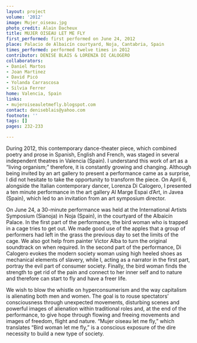 ```yaml
---
layout: project
volume: '2012'
image: Mujer_oiseau.jpg
photo_credit: Alain Dacheux
title: MUJER OISEAU LET ME FLY
first_performed: first performed on June 24, 2012
place: Palacio de Albaicín courtyard, Noja, Cantabria, Spain
times_performed: performed twelve times in 2012
contributor: DENISE BLAIS & LORENZA DI CALOGERO
collaborators:
- Daniel Martos
- Joan Martinez
- David Picó
- Yolanda Carrascosa
- Silvia Ferrer
home: Valencia, Spain
links:
- mujeroiseauletmefly.blogspot.com
contact: deniseblais@yahoo.com
footnote: ''
tags: []
pages: 232-233

---
```





During 2012, this contemporary dance-theater piece, which combined poetry and prose in Spanish, English and French, was staged in several independent theatres in Valencia (Spain). I understand this work of art as a “living organism;” therefore, it is constantly growing and changing. Although being invited by an art gallery to present a performance came as a surprise, I did not hesitate to take the opportunity to transform the piece. On April 6, alongside the Italian contemporary dancer, Lorenza Di Calogero,  I presented a ten minute performance in the art gallery Al Marge Espai d’Art, in Javea (Spain), which led to an invitation from an art symposium director.

On June 24, a 30-minute performance was held at the International Artists Symposium (Sianoja) in Noja (Spain), in the courtyard of the Albaicín Palace. In the first part of the performance, the bird woman who is trapped in a cage tries to get out. We made good use of the apples that a group of performers had left in the grass the previous day to set the limits of the cage. We also got help from painter Victor Alba to turn the original soundtrack on when required. In the second part of the performance, Di Calogero evokes the modern society woman using high heeled shoes as mechanical elements of slavery, while I, acting as a narrator in the first part, portray the evil part of consumer society. Finally, the bird woman finds the strength to get rid of the pain and connect to her inner self and to nature and therefore can start to fly and have a freer life.

We wish to blow the whistle on hyperconsumerism and the way capitalism is alienating both men and women. The goal is to rouse spectators’ consciousness through unexpected movements, disturbing scenes and powerful images of alienation within traditional roles and, at the end of the performance, to give hope through flowing and freeing movements and images of freedom, flight and nature. “Mujer oiseau let me fly,” which translates “Bird woman let me fly,” is a conscious exposure of the dire necessity to build a new type of society.
